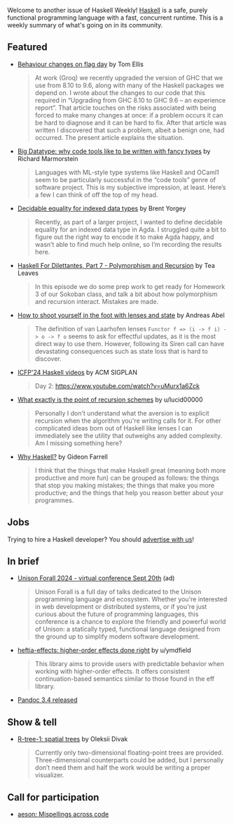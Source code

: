 Welcome to another issue of Haskell Weekly!
[Haskell](https://www.haskell.org) is a safe, purely functional programming language with a fast, concurrent runtime.
This is a weekly summary of what's going on in its community.

## Featured

- [Behaviour changes on flag day](https://h2.jaguarpaw.co.uk/posts/behaviour-changes-flag-day/) by Tom Ellis
  > At work (Groq) we recently upgraded the version of GHC that we use from 8.10 to 9.6, along with many of the Haskell packages we depend on. I wrote about the changes to our code that this required in “Upgrading from GHC 8.10 to GHC 9.6 – an experience report”. That article touches on the risks associated with being forced to make many changes at once: if a problem occurs it can be hard to diagnose and it can be hard to fix. After that article was written I discovered that such a problem, albeit a benign one, had occurred. The present article explains the situation.

- [Big Datatype: why code tools like to be written with fancy types](https://twitchard.github.io/posts/2024-09-10-big-datatype.html) by Richard Marmorstein
  > Languages with ML-style type systems like Haskell and OCaml1 seem to be particularly successful in the “code tools” genre of software project. This is my subjective impression, at least. Here’s a few I can think of off the top of my head.
  
- [Decidable equality for indexed data types](https://byorgey.github.io/blog/posts/2024/09/09/OneLevelTypesIndexed.lagda.html) by Brent Yorgey
  > Recently, as part of a larger project, I wanted to define decidable equality for an indexed data type in Agda. I struggled quite a bit to figure out the right way to encode it to make Agda happy, and wasn’t able to find much help online, so I’m recording the results here.
  
- [Haskell For Dilettantes, Part 7 - Polymorphism and Recursion](https://www.youtube.com/watch?v=WeapVxachIU) by Tea Leaves
  > In this episode we do some prep work to get ready for Homework 3 of our Sokoban class, and talk a bit about how polymorphism and recursion interact. Mistakes are made.

- [How to shoot yourself in the foot with lenses and state](https://andreasabel.github.io/shoot-yourself-in-the-foot-with-lenses/) by Andreas Abel
  > The definition of van Laarhofen lenses `Functor f => (i -> f i) -> o -> f o` seems to ask for effectful updates, as it is the most direct way to use them. However, following its Siren call can have devastating consequences such as state loss that is hard to discover.
  
- [ICFP'24 Haskell videos](https://www.youtube.com/watch?v=1hrOpcQDG6c) by ACM SIGPLAN
  > Day 2: https://www.youtube.com/watch?v=uMurx1a6Zck
  
- [What exactly is the point of recursion schemes](https://www.reddit.com/r/haskell/comments/1fe29ib/what_exactly_is_the_point_of_recursion_schemes/) by u/lucid00000
  > Personally I don't understand what the aversion is to explicit recursion when the algorithm you're writing calls for it. For other complicated ideas born out of Haskell like lenses I can immediately see the utility that outweighs any added complexity. Am I missing something here?

- [Why Haskell?](https://www.gtf.io/musings/why-haskell) by Gideon Farrell
  > I think that the things that make Haskell great (meaning both more productive and more fun) can be grouped as follows: the things that stop you making mistakes; the things that make you more productive; and the things that help you reason better about your programmes.

## Jobs

Trying to hire a Haskell developer?
You should [advertise with us](https://haskellweekly.news/advertising.html)!

## In brief

- [Unison Forall 2024 - virtual conference Sept 20th](https://www.unison-lang.org/unison-forall-2024/) (ad)
  > Unison Forall is a full day of talks dedicated to the Unison programming language and ecosystem. Whether you're interested in web development or distributed systems, or if you're just curious about the future of programming languages, this conference is a chance to explore the friendly and powerful world of Unison: a statically typed, functional language designed from the ground up to simplify modern software development.

- [heftia-effects: higher-order effects done right](https://www.reddit.com/r/haskell/comments/1fbvmo8/ann_heftiaeffects_higherorder_effects_done_right/) by u/ymdfield
  > This library aims to provide users with predictable behavior when working with higher-order effects. It offers consistent continuation-based semantics similar to those found in the eff library.
  
- [Pandoc 3.4 released](https://pandoc.org/releases.html#pandoc-3.4-2024-09-09)

## Show & tell

- [R-tree-1: spatial trees](https://discourse.haskell.org/t/r-tree-1-spatial-trees/10306) by Oleksii Divak
  > Currently only two-dimensional floating-point trees are provided. Three-dimensional counterparts could be added, but I personally don’t need them and half the work would be writing a proper visualizer.

## Call for participation

- [aeson: Mispellings across code](https://github.com/haskell/aeson/issues/1116)
